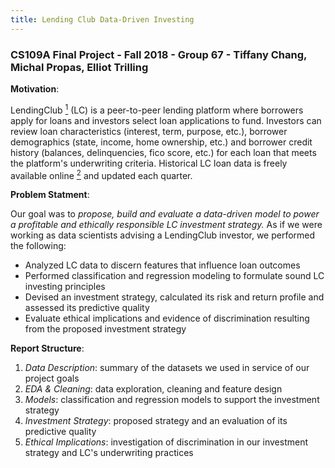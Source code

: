 ```yaml
---
title: Lending Club Data-Driven Investing
---
```


### CS109A Final Project - Fall 2018 -  Group 67 - Tiffany Chang, Michal Propas, Elliot Trilling


**Motivation**:

LendingClub [<sup>1<sup>](https://www.lendingclub.com "LC Homepage") (LC) is a peer-to-peer lending platform where borrowers apply for loans and investors select loan applications to fund. Investors can review loan characteristics (interest, term, purpose, etc.), borrower demographics (state, income, home ownership, etc.) and borrower credit history (balances, delinquencies, fico score, etc.) for each loan that meets the platform's underwriting criteria. Historical LC loan data is freely available online [<sup>2<sup>](https://www.lendingclub.com/info/download-data.action "LC Data Download") and updated each quarter.


**Problem Statment**:

Our goal was to *propose, build and evaluate a data-driven model to power a profitable and ethically responsible LC investment strategy.* As if we were working as data scientists advising a LendingClub investor, we performed the following:
- Analyzed LC data to discern features that influence loan outcomes
- Performed classification and regression modeling to formulate sound LC investing principles
- Devised an investment strategy, calculated its risk and return profile and assessed its predictive quality
- Evaluate ethical implications and evidence of discrimination resulting from the proposed investment strategy


**Report Structure**:

1. *Data Description*: summary of the datasets we used in service of our project goals
2. *EDA & Cleaning*: data exploration, cleaning and feature design
3. *Models*: classification and regression models to support the investment strategy
4. *Investment Strategy*: proposed strategy and an evaluation of its predictive quality
5. *Ethical Implications*: investigation of discrimination in our investment strategy and LC's underwriting practices
